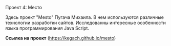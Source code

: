 Проект 4: Место

Здесь проект "Mesto" Пугача Михаила. В нем используются различные технологии разработки сайтов.
Исследованны интересные особенности языка программирования Java Script.

**Ссылка на проект**
(https://kegach.github.io/mesto)

